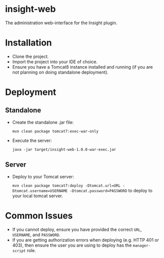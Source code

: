 insight-web
===========

The administration web-interface for the Insight plugin.

# Installation

* Clone the project.
* Import the project into your IDE of choice.
* Ensure you have a Tomcat8 instance installed and running (if you are not planning on doing standalone deployment).

# Deployment

## Standalone

* Create the standalone .jar file:

    `mvn clean package tomcat7:exec-war-only`

* Execute the server:

    `java -jar target/insight-web-1.0.0-war-exec.jar`

## Server

* Deploy to your Tomcat server:

    `mvn clean package tomcat7:deploy -Dtomcat.url=URL -Dtomcat.username=USERNAME -Dtomcat.password=PASSWORD` to deploy to your local tomcat server.

# Common Issues

* If you cannot deploy, ensure you have provided the correct `URL`, `USERNAME`, and `PASSWORD`.
* If you are getting authorization errors when deploying (e.g. HTTP 401 or 403), then ensure the user you are using to deploy has the `manager-script` role.
